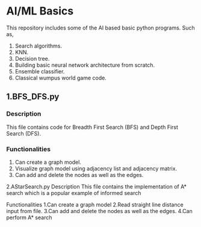 # AI/ML Basics

This repository includes some of the AI based basic python programs. Such as,
1. Search algorithms.
2. KNN. 
3. Decision tree.
4. Building basic neural network architecture from scratch. 
5. Ensemble classifier. 
6. Classical wumpus world game code.

## 1.BFS_DFS.py
### Description
This file contains code for Breadth First Search (BFS) and Depth First Search (DFS). 

### Functionalities
1. Can create a graph model.
2. Visualize graph model using adjacency list and adjacency matrix. 
3. Can add and delete the nodes as well as the edges.

2.AStarSearch.py
Description
This file contains the implementation of A* search which is a popular example of informed search

Functionalities
1.Can create a graph model
2.Read straight line distance input from file.
3.Can add and delete the nodes as well as the edges.
4.Can perform A* search
